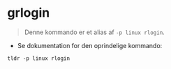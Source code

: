 # grlogin

> Denne kommando er et alias af `-p linux rlogin`.

- Se dokumentation for den oprindelige kommando:

`tldr -p linux rlogin`
